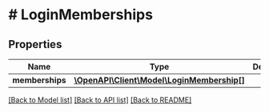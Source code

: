 # # LoginMemberships

## Properties

Name | Type | Description | Notes
------------ | ------------- | ------------- | -------------
**memberships** | [**\OpenAPI\Client\Model\LoginMembership[]**](LoginMembership.md) |  |

[[Back to Model list]](../../README.md#models) [[Back to API list]](../../README.md#endpoints) [[Back to README]](../../README.md)
